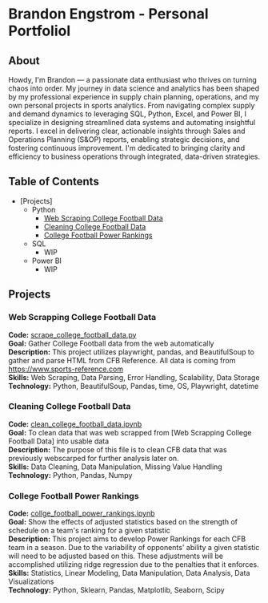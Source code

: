 # Brandon Engstrom - Personal Portfoliol

## About 

Howdy, I'm Brandon — a passionate data enthusiast who thrives on turning chaos into order. My journey in data science and analytics has been shaped by my professional experience in supply chain planning, operations, and my own personal projects in sports analytics. From navigating complex supply and demand dynamics to leveraging SQL, Python, Excel, and Power BI, I specialize in designing streamlined data systems and automating insightful reports. I excel in delivering clear, actionable insights through Sales and Operations Planning (S&OP) reports, enabling strategic decisions, and fostering continuous improvement. I'm dedicated to bringing clarity and efficiency to business operations through integrated, data-driven strategies.

## Table of Contents
  - [Projects]
    - Python
      - [Web Scraping College Football Data](https://github.com/brandonvengstrom/personal_portfolio/blob/main/scrape_college_football_data.py)
      - [Cleaning College Football Data](https://github.com/brandonvengstrom/personal_portfolio/blob/main/clean_college_football_data.ipynb)
      - [College Football Power Rankings](https://github.com/brandonvengstrom/personal_portfolio/blob/main/college_football_power_rankings.ipynb)
    - SQL
      - WIP
    - Power BI
      - WIP

## Projects

### Web Scrapping College Football Data
**Code:** [scrape_college_football_data.py](https://github.com/brandonvengstrom/personal_portfolio/blob/main/scrape_college_football_data.py)  
**Goal:** Gather College Football data from the web automatically   
**Description:** This project utilizes playwright, pandas, and BeautifulSoup to gather and parse HTML from CFB Reference. All data is coming from https://www.sports-reference.com  
**Skills:** Web Scraping, Data Parsing, Error Handling, Scalability, Data Storage  
**Technology:** Python, BeautifulSoup, Pandas, time, OS, Playwright, datetime  

### Cleaning College Football Data

**Code:** [clean_college_football_data.ipynb](https://github.com/brandonvengstrom/personal_portfolio/blob/main/clean_college_football_data.ipynb)  
**Goal:** To clean data that was web scrapped from [Web Scrapping College Football Data] into usable data   
**Description:** The purpose of this file is to clean CFB data that was previously webscarped for further analysis later on.  
**Skills:** Data Cleaning, Data Manipulation, Missing Value Handling  
**Technology:** Python, Pandas, Numpy  

### College Football Power Rankings

**Code:** [collge_football_power_rankings.ipynb](https://github.com/brandonvengstrom/personal_portfolio/blob/main/college_football_power_rankings.ipynb)  
**Goal:** Show the effects of adjusted statistics based on the strength of schedule on a team's ranking for a given statistic  
**Description:** This project aims to develop Power Rankings for each CFB team in a season. Due to the variability of opponents' ability a given statistic will need to be adjusted based on this. These adjustments will be accomplished utilizing ridge regression due to the penalties that it enforces.  
**Skills:** Statistics, Linear Modeling, Data Manipulation, Data Analysis, Data Visualizations  
**Technology:** Python, Sklearn, Pandas, Matplotlib, Seaborn, Scipy  
